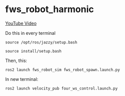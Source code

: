 # fws_robot_harmonic


[YouTube Video
](https://www.youtube.com/watch?v=b8VwSsbZYn0)


Do this in every terminal
```
source /opt/ros/jazzy/setup.bash
```

```
source install/setup.bash
```

Then, this:
```
ros2 launch fws_robot_sim fws_robot_spawn.launch.py
```
In new terminal: 
```
ros2 launch velocity_pub four_ws_control.launch.py
```

